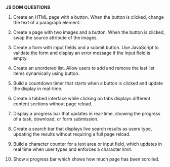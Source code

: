**JS DOM QUESTIONS**

1. Create an HTML page with a button. When the button is clicked, change the text of a paragraph element.

2. Create a page with two images and a button. When the button is clicked, swap the source attribute of the images.

3. Create a form with input fields and a submit button. Use JavaScript to validate the form and display an error message if the input field is empty.

4. Create an unordered list. Allow users to add and remove the last list items dynamically using button.

5. Build a countdown timer that starts when a button is clicked and update the display in real-time.

6. Create a tabbed interface while clicking on tabs displays different content sections without page reload.

7. Display a progress bar that updates in real-time, showing the progress of a task, download, or form submission.

8. Create a search bar that displays live search results as users type, updating the results without requiring a full page reload.

9. Build a character counter for a text area or input field, which updates in real time when user types and enforces a character limit.

10. Show a progress bar which shows how much page has been scrolled.
